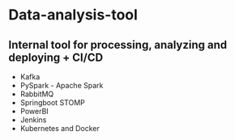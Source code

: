 # Data-analysis-tool

## Internal tool for processing, analyzing and deploying + CI/CD
- Kafka
- PySpark - Apache Spark
- RabbitMQ
- Springboot STOMP
- PowerBI
- Jenkins
- Kubernetes and Docker
